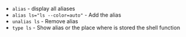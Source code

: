 * `alias` - display all aliases
* `alias ls="ls --color=auto"` - Add the alias
* `unalias ls` - Remove alias
* `type ls` - Show alias or the place where is stored the shell function
